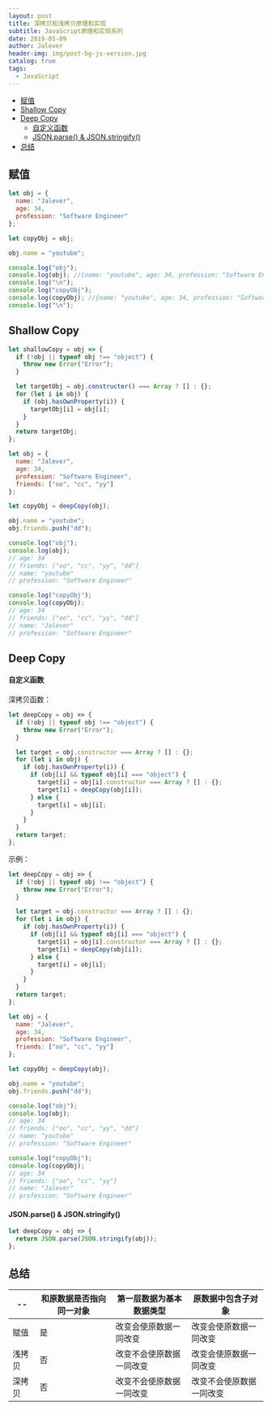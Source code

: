 ```yaml
---
layout: post
title: 深拷贝和浅拷贝原理和实现
subtitle: JavaScript原理和实现系列
date: 2019-05-09
author: Jalever
header-img: img/post-bg-js-version.jpg
catalog: true
tags:
  - JavaScript
---
```


- [赋值](#%e8%b5%8b%e5%80%bc)
- [Shallow Copy](#shallow-copy)
- [Deep Copy](#deep-copy)
    - [自定义函数](#%e8%87%aa%e5%ae%9a%e4%b9%89%e5%87%bd%e6%95%b0)
    - [JSON.parse() & JSON.stringify()](#jsonparse--jsonstringify)
- [总结](#%e6%80%bb%e7%bb%93)

## 赋值

```javascript
let obj = {
  name: "Jalever",
  age: 34,
  profession: "Software Engineer"
};

let copyObj = obj;

obj.name = "youtube";

console.log("obj");
console.log(obj); //{name: "youtube", age: 34, profession: "Software Engineer"}
console.log("\n");
console.log("copyObj");
console.log(copyObj); //{name: "youtube", age: 34, profession: "Software Engineer"}
console.log("\n");
```

## Shallow Copy

```javascript
let shallowCopy = obj => {
  if (!obj || typeof obj !== "object") {
    throw new Error("Error");
  }

  let targetObj = obj.constructor() === Array ? [] : {};
  for (let i in obj) {
    if (obj.hasOwnProperty(i)) {
      targetObj[i] = obj[i];
    }
  }
  return targetObj;
};

let obj = {
  name: "Jalever",
  age: 34,
  profession: "Software Engineer",
  friends: ["oo", "cc", "yy"]
};

let copyObj = deepCopy(obj);

obj.name = "youtube";
obj.friends.push("dd");

console.log("obj");
console.log(obj);
// age: 34
// friends: ["oo", "cc", "yy", "dd"]
// name: "youtube"
// profession: "Software Engineer"

console.log("copyObj");
console.log(copyObj);
// age: 34
// friends: ["oo", "cc", "yy", "dd"]
// name: "Jalever"
// profession: "Software Engineer"
```

## Deep Copy

#### 自定义函数

深拷贝函数：

```javascript
let deepCopy = obj => {
  if (!obj || typeof obj !== "object") {
    throw new Error("Error");
  }

  let target = obj.constructor === Array ? [] : {};
  for (let i in obj) {
    if (obj.hasOwnProperty(i)) {
      if (obj[i] && typeof obj[i] === "object") {
        target[i] = obj[i].constructor === Array ? [] : {};
        target[i] = deepCopy(obj[i]);
      } else {
        target[i] = obj[i];
      }
    }
  }
  return target;
};
```

示例：

```javascript
let deepCopy = obj => {
  if (!obj || typeof obj !== "object") {
    throw new Error("Error");
  }

  let target = obj.constructor === Array ? [] : {};
  for (let i in obj) {
    if (obj.hasOwnProperty(i)) {
      if (obj[i] && typeof obj[i] === "object") {
        target[i] = obj[i].constructor === Array ? [] : {};
        target[i] = deepCopy(obj[i]);
      } else {
        target[i] = obj[i];
      }
    }
  }
  return target;
};

let obj = {
  name: "Jalever",
  age: 34,
  profession: "Software Engineer",
  friends: ["oo", "cc", "yy"]
};

let copyObj = deepCopy(obj);

obj.name = "youtube";
obj.friends.push("dd");

console.log("obj");
console.log(obj);
// age: 34
// friends: ["oo", "cc", "yy", "dd"]
// name: "youtube"
// profession: "Software Engineer"

console.log("copyObj");
console.log(copyObj);
// age: 34
// friends: ["oo", "cc", "yy"]
// name: "Jalever"
// profession: "Software Engineer"
```

#### JSON.parse() & JSON.stringify()

```js
let deepCopy = obj => {
  return JSON.parse(JSON.stringify(obj));
};
```

## 总结

| --     | 和原数据是否指向同一对象 | 第一层数据为基本数据类型 | 原数据中包含子对象       |
| ------ | ------------------------ | ------------------------ | ------------------------ |
| 赋值   | 是                       | 改变会使原数据一同改变   | 改变会使原数据一同改变   |
| 浅拷贝 | 否                       | 改变不会使原数据一同改变 | 改变会使原数据一同改变   |
| 深拷贝 | 否                       | 改变不会使原数据一同改变 | 改变不会使原数据一同改变 |
